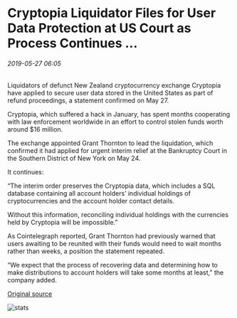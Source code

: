 # Cryptopia Liquidator Files for User Data Protection at US Court as Process Continues ...

###### 2019-05-27 06:05

Liquidators of defunct New Zealand cryptocurrency exchange Cryptopia have applied to secure user data stored in the United States as part of refund proceedings, a statement confirmed on May 27.

Cryptopia, which suffered a hack in January, has spent months cooperating with law enforcement worldwide in an effort to control stolen funds worth around $16 million.

The exchange appointed Grant Thornton to lead the liquidation, which confirmed it had applied for urgent interim relief at the Bankruptcy Court in the Southern District of New York on May 24.

It continues:

“The interim order preserves the Cryptopia data, which includes a SQL database containing all account holders’ individual holdings of cryptocurrencies and the account holder contact details.

Without this information, reconciling individual holdings with the currencies held by Cryptopia will be impossible.”

As Cointelegraph reported, Grant Thornton had previously warned that users awaiting to be reunited with their funds would need to wait months rather than weeks, a position the statement repeated.

“We expect that the process of recovering data and determining how to make distributions to account holders will take some months at least,” the company added.

[Original source](https://cointelegraph.com/news/cryptopia-liquidator-files-for-user-data-protection-at-us-court-as-process-continues)

![stats](https://c.statcounter.com/11760860/0/a89fa40b/1/ "stats")